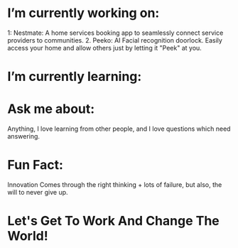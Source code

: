 # I’m currently working on:
1: Nestmate: A home services booking app to seamlessly connect service providers to communities.
2. Peeko: AI Facial recognition doorlock. Easily access your home and allow others just by letting it "Peek" at you.



 # I’m currently learning:
# Ask me about:
Anything, I love learning from other people, and I love questions which need answering.

# Fun Fact:
Innovation Comes through the right thinking + lots of failure, but also,  the will to never give up.


# Let's Get To Work And Change The World!
